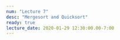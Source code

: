 ```yaml
---
num: "Lecture 7"
desc: "Mergesort and Quicksort"
ready: true
lecture_date: 2020-01-29 12:30:00.00-7:00
---
```

